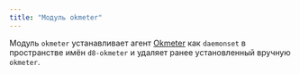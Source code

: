 ```yaml
---
title: "Модуль okmeter"
---
```


Модуль `okmeter` устанавливает агент [Okmeter](https://okmeter.io) как `daemonset` в пространстве имён `d8-okmeter` и удаляет ранее установленный вручную `okmeter`.
